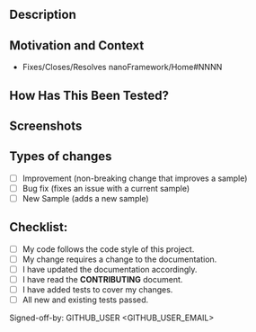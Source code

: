 <!--- Provide a general summary of your changes in the Title above -->

## Description
<!--- Describe your changes in detail -->

## Motivation and Context
<!--- What does this sample do? What problem does it solve? -->
<!--- If it fixes/closes/resolves an open issue, please link to the issue here using the template below (mind the link as all issues are open in the Home repository, not in this one) -->
- Fixes/Closes/Resolves nanoFramework/Home#NNNN

## How Has This Been Tested?<!-- (if applicable) -->
<!--- Please describe in detail how you tested your sample/changes. -->
<!--- Include details of your testing environment, and the tests you ran to -->
<!--- see how your change affects other areas of the code, etc. -->

## Screenshots<!-- (if appropriate): -->

## Types of changes
<!--- What types of changes does your code introduce? Put an `x` in all the boxes that apply: -->
- [ ] Improvement (non-breaking change that improves a sample)
- [ ] Bug fix (fixes an issue with a current sample)
- [ ] New Sample (adds a new sample)

## Checklist:
<!--- Go over all the following points, and put an `x` in all the boxes that apply. -->
<!--- If you're unsure about any of these, don't hesitate to ask. We're here to help! -->
- [ ] My code follows the code style of this project.
- [ ] My change requires a change to the documentation.
- [ ] I have updated the documentation accordingly.
- [ ] I have read the **CONTRIBUTING** document.
- [ ] I have added tests to cover my changes.
- [ ] All new and existing tests passed.

<!--- It would be nice if you could sign off your contribution by replacing the name with your GitHub user name and GitHub email contact. -->
Signed-off-by: GITHUB_USER <GITHUB_USER_EMAIL>
